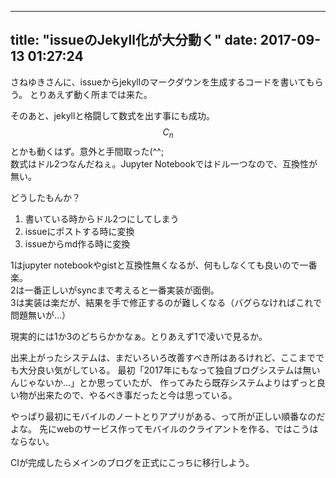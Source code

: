 --------------
title: "issueのJekyll化が大分動く"
date: 2017-09-13 01:27:24
--------------

さねゆきさんに、issueからjekyllのマークダウンを生成するコードを書いてもらう。
とりあえず動く所までは来た。

そのあと、jekyllと格闘して数式を出す事にも成功。$$ C_n $$とかも動くはず。意外と手間取った(^^;  
数式はドル2つなんだねぇ。Jupyter Notebookではドル一つなので、互換性が無い。

どうしたもんか？

1. 書いている時からドル2つにしてしまう
2. issueにポストする時に変換
3. issueからmd作る時に変換

1はjupyter notebookやgistと互換性無くなるが、何もしなくても良いので一番楽。  
2は一番正しいがsyncまで考えると一番実装が面倒。  
3は実装は楽だが、結果を手で修正するのが難しくなる（バグらなければこれで問題無いが…）  

現実的には1か3のどちらかかなぁ。とりあえず1で凌いで見るか。

出来上がったシステムは、まだいろいろ改善すべき所はあるけれど、ここまででも大分良い気がしている。
最初「2017年にもなって独自ブログシステムは無いんじゃないか…」とか思っていたが、
作ってみたら既存システムよりはずっと良い物が出来たので、やるべき事だったと今は思っている。

やっぱり最初にモバイルのノートとりアプリがある、って所が正しい順番なのだよな。
先にwebのサービス作ってモバイルのクライアントを作る、ではこうはならない。

CIが完成したらメインのブログを正式にこっちに移行しよう。
